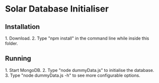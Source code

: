 <h1>Solar Database Initialiser</h1>
<h2>Installation</h2>
1. Download.
2. Type "npm install" in the command line while inside this folder.
<h2>Running</h2>
1. Start MongoDB.
2. Type "node dummyData.js" to initialise the database.
3. Type "node dummyData.js -h" to see more configurable options.
